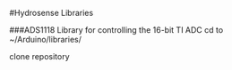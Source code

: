 #Hydrosense Libraries

###ADS1118 Library for controlling the 16-bit TI ADC
cd to ~/Arduino/libraries/

clone repository
